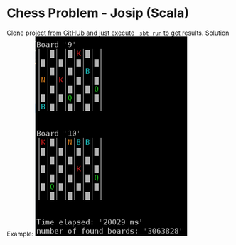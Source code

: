 Chess Problem - Josip (Scala)
===================

Clone project from GitHUb and just execute ``` sbt run``` to get results. Solution Example:
![Solution Example](https://raw.githubusercontent.com/git-josip/chess-problem-josip/master/chess-result-example.png)





